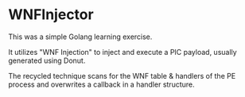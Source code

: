 # WNFInjector

This was a simple Golang learning exercise.

It utilizes "WNF Injection" to inject and execute a PIC payload, usually generated using Donut.

The recycled technique scans for the WNF table & handlers of the PE process and overwrites a callback in a handler structure.
